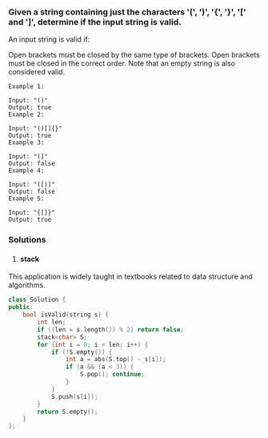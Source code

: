 ### Given a string containing just the characters '(', ')', '{', '}', '[' and ']', determine if the input string is valid.

An input string is valid if:

Open brackets must be closed by the same type of brackets.
Open brackets must be closed in the correct order.
Note that an empty string is also considered valid.

```
Example 1:

Input: "()"
Output: true
Example 2:

Input: "()[]{}"
Output: true
Example 3:

Input: "(]"
Output: false
Example 4:

Input: "([)]"
Output: false
Example 5:

Input: "{[]}"
Output: true
```

### Solutions

1. #### stack

This application is widely taught in textbooks related to data structure and algorithms.

```c++
class Solution {
public:
    bool isValid(string s) {
        int len;
        if ((len = s.length()) % 2) return false;
        stack<char> S;
        for (int i = 0; i < len; i++) {
            if (!S.empty()) {
                int a = abs(S.top() - s[i]);
                if (a && (a < 3)) {
                    S.pop(); continue;
                }
            }
            S.push(s[i]);
        }
        return S.empty();
    }
};
```